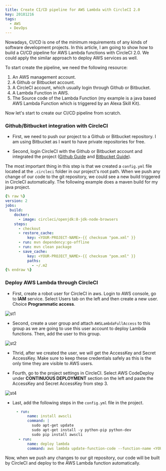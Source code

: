 ```yaml
---
title: Create CI/CD pipeline for AWS Lambda with CircleCI 2.0 
key: 20181216
tags: 
  - AWS
  - DevOps
---
```

Nowadays, CI/CD is one of the minimum requirements of any kinds of software development projects. In this article, I am going to show how to build a CI/CD pipeline for AWS Lambda functions with CircleCI 2.0. We could apply the similar approach to deploy AWS services as well.

<!--more-->

To start create the pipeline, we need the following resource:

1. An AWS management account. 
2. A Github or Bitbucket account.
3. A CircleCI account, which usually login through Github or Bitbucket.
4. A Lambda Function in AWS.
5. The Source code of the Lambda Function (my example is a java based AWS Lambda Function which is triggered by an Alexa Skill Kit).

Now let's start to create our CI/CD pipeline from scratch. 

### Github/Bitbucket integration with CircleCI

- First, we need to push our project to a Github or Bitbucket repository. I am using Bitbucket as I want to have private repositories for free. 

- Second, login CircleCI with the Github or Bitbucket account and integrated the project ([Github Guide](https://circleci.com/integrations/github/) and [Bitbucket Guide](https://circleci.com/integrations/bitbucket/)).

The most important thing in this step is that we created a `config.yml` file located at the `.circleci` folder in our project's root path. When we push any change of our code to the git repository, we could see a new build triggered in CircleCI automatically. The following example does a maven build for my java project.

```yaml
{% raw %}
version: 2
jobs:
  build:
    docker:
      - image: circleci/openjdk:8-jdk-node-browsers
    steps:
      - checkout
      - restore_cache:
          key: <YOUR-PROJECT-NAME>-{{ checksum "pom.xml" }}
      - run: mvn dependency:go-offline
      - run: mvn clean package
      - save_cache:
          key: <YOUR-PROJECT_NAME>-{{ checksum "pom.xml" }}
          paths:
            - ~/.m2
{% endraw %}
```

### Deploy AWS Lambda through CircleCI

- First, create a robot user for CircleCI in aws. Login to AWS console, go to **IAM** service. Select Users tab on the left and then create a new user. Choice **Programmatic access**.

![st1](https://s3.amazonaws.com/runzhuo-me/image/aws-ci-user.png)

- Second, create a user group and attach `AWSLambdaFullAccess` to this group as we are going to use this user account to deploy Lambda functions. Then, add the user to this group.

![st2](https://s3.amazonaws.com/runzhuo-me/image/aws-ci-lambda-permission.png)

- Thrid, after we created the user, we will get the AccessKey and Secret AccessKey. Make sure to keep these credentials safely as this is the only time they are visible to AWS users.

- Fourth, go to the project settings in CircleCI. Select AWS CodeDeploy under **CONTINUOUS DEPLOYMENT** section on the left and paste the AccessKey and Secret AccessKey from step 3.

![st4](https://s3.amazonaws.com/runzhuo-me/image/circle-ci-aws-config.png)

- Last, add the following steps in the `config.yml` file in the project.

```yml
     - run:
          name: install awscli
          command: |
            sudo apt-get update
            sudo apt-get install -y python-pip python-dev
            sudo pip install awscli
      - run:
          name: deploy lambda
          command: aws lambda update-function-code --function-name <YOUR-LAMBDA-FUNCTION-NAME> --zip-file fileb://./target/<YOUR-BUILD-FILE> --region us-east-1
```

Now, when we push any changes to our git repository, our code will be built by CircleCI and deploy to the AWS Lambda function automatically. 
